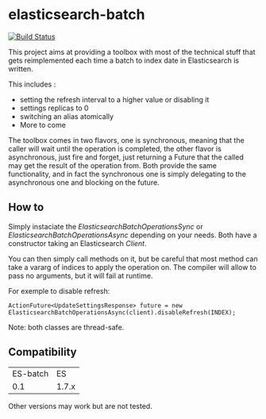 elasticsearch-batch
===================

[![Build Status](https://travis-ci.org/obourgain/elasticsearch-batch.svg?branch=master)](https://travis-ci.org/obourgain/elasticsearch-batch)

This project aims at providing a toolbox with most of the technical stuff that gets reimplemented each time a batch to index
date in Elasticsearch is written.

This includes :
* setting the refresh interval to a higher value or disabling it
* settings replicas to 0
* switching an alias atomically
* More to come

The toolbox comes in two flavors, one is synchronous, meaning that the caller will wait until the operation is completed, 
the other flavor is asynchronous, just fire and forget, just returning a Future that the called may get the result of the operation from.
Both provide the same functionality, and in fact the synchronous one is simply delegating to the asynchronous one and blocking on the future.

## How to

Simply instaciate the _ElasticsearchBatchOperationsSync_ or _ElasticsearchBatchOperationsAsync_ depending on your needs. Both have a constructor 
taking an Elasticsearch _Client_.

You can then simply call methods on it, but be careful that most method can take a vararg of indices to apply the operation on. The compiler will allow to 
pass no arguments, but it will fail at runtime.

For exemple to disable refresh:

    ActionFuture<UpdateSettingsResponse> future = new ElasticsearchBatchOperationsAsync(client).disableRefresh(INDEX);

Note: both classes are thread-safe.

## Compatibility
<table>
    <tr>
        <td>ES-batch</td>
        <td>ES</td>
    </tr>
    <tr>
        <td>0.1</td>
        <td>1.7.x</td>
    </tr>
</table>
 
Other versions may work but are not tested.
